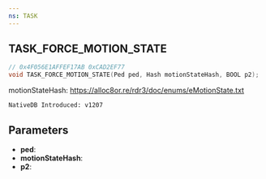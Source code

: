 ```yaml
---
ns: TASK
---
```

## TASK_FORCE_MOTION_STATE

```c
// 0x4F056E1AFFEF17AB 0xCAD2EF77
void TASK_FORCE_MOTION_STATE(Ped ped, Hash motionStateHash, BOOL p2);
```

motionStateHash: https://alloc8or.re/rdr3/doc/enums/eMotionState.txt

```
NativeDB Introduced: v1207
```

## Parameters
* **ped**:
* **motionStateHash**:
* **p2**:
